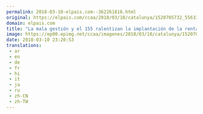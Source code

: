 ```yaml
---
permalink: 2018-03-10-elpais.com--362261816.html
original: https://elpais.com/ccaa/2018/03/10/catalunya/1520705732_556336.html#?ref=rss&format=simple&link=link
domain: elpais.com
title: "La mala gestión y el 155 ralentizan la implantación de la renta garantizada"
image: https://ep00.epimg.net/ccaa/imagenes/2018/03/10/catalunya/1520705732_556336_1520706438_rrss_normal.jpg
date: 2018-03-10 23:20:53
translations: 
 - ar
 - en
 - de
 - fr
 - hi
 - it
 - ja
 - ru
 - zh-CN
 - zh-TW
---
```


